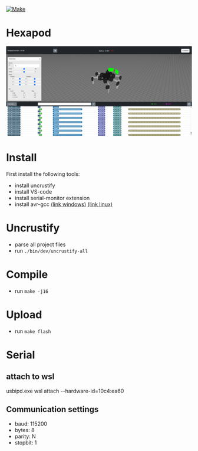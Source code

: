 [![Make](https://github.com/berryerlouis/Hexapodcpp/actions/workflows/build.yaml/badge.svg)](https://github.com/berryerlouis/Hexapodcpp/actions/workflows/build.yaml)
 
 # Hexapod

 ![Hmi](images\HMI.png)

 # Install 
  First install the following tools:
  - install uncrustify
  - install VS-code
  - install serial-monitor extension
  - install avr-gcc [(link windows)](https://ww1.microchip.com/downloads/aemDocuments/documents/DEV/ProductDocuments/SoftwareTools/avr8-gnu-toolchain-3.7.0.1796-win32.any.x86_64.zip) [(link linux)](https://ww1.microchip.com/downloads/aemDocuments/documents/DEV/ProductDocuments/SoftwareTools/avr8-gnu-toolchain-3.7.0.1796-linux.any.x86_64.tar.gz)
 
 # Uncrustify
  - parse all project files
  - run `./bin/dev/uncrustify-all`
 
 # Compile
  - run `make -j16`
 
 # Upload
  - run `make flash`

 # Serial 
 ## attach to wsl
 usbipd.exe wsl attach --hardware-id=10c4:ea60

 ## Communication settings
 - baud: 115200
 - bytes: 8
 - parity: N
 - stopbit: 1

 
